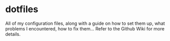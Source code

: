 # dotfiles

All of my configuration files, along with a guide on how to set them up, what problems I encountered, how to fix them... Refer to the Github Wiki for more details. 

